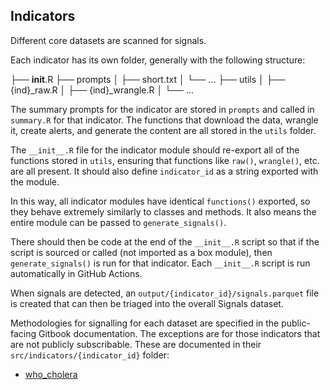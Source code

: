 ## Indicators

Different core datasets are scanned for signals. 

Each indicator has its own folder, generally with the following structure:

├── __init__.R
├── prompts
│   ├── short.txt
│   └── ...
├── utils
│   ├── {ind}_raw.R
│   ├── {ind}_wrangle.R
│   └── ...

The summary prompts for the indicator are stored in `prompts` and called in `summary.R`
for that indicator. The functions that download the data, wrangle it, create alerts,
and generate the content are all stored in the `utils` folder.

The `__init__.R` file for the indicator module should re-export all of the functions
stored in `utils`, ensuring that functions like `raw()`, `wrangle()`, etc. are all
present. It should also define `indicator_id` as a string exported with the module.

In this way, all indicator modules have identical `functions()` exported,
so they behave extremely similarly to classes and methods. It also means the entire
module can be passed to `generate_signals()`.

There should then be code at the end of the `__init__.R` script so that if the script
is sourced or called (not imported as a box module), then `generate_signals()` is run
for that indicator. Each `__init__.R` script is run automatically in GitHub Actions. 

When signals are detected, an `output/{indicator_id}/signals.parquet` file is created that can
then be triaged into the overall Signals dataset.

Methodologies for signalling for each dataset are specified in the public-facing
Gitbook documentation. The exceptions are for those indicators that are not
publicly subscribable. These are documented in their
`src/indicators/{indicator_id}` folder:

- [who_cholera](who_cholera/README.md)
